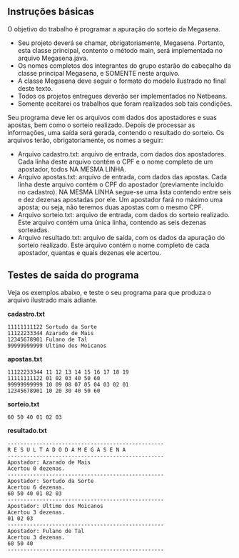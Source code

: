 ## Instruções básicas  ##
O objetivo do trabalho é programar a apuração do sorteio da Megasena.
* Seu projeto deverá se chamar, obrigatoriamente, Megasena. Portanto, esta classe principal, contento o
método main, será implementada no arquivo Megasena.java.
* Os nomes completos dos integrantes do grupo estarão do cabeçalho da classe principal Megasena, e
SOMENTE neste arquivo.
* A classe Megasena deve seguir o formato do modelo ilustrado no final deste texto.
* Todos os projetos entregues deverão ser implementados no Netbeans.
* Somente aceitarei os trabalhos que foram realizados sob tais condições.

Seu programa deve ler os arquivos com dados dos apostadores e suas apostas, bem como o sorteio
realizado. Depois de processar as informações, uma saída será gerada, contendo o resultado do sorteio. Os
arquivos terão, obrigatoriamente, os nomes a seguir:
* Arquivo cadastro.txt: arquivo de entrada, com dados dos apostadores.
Cada linha deste arquivo contém o CPF e o nome completo de um apostador, todos NA MESMA LINHA.
* Arquivo apostas.txt: arquivo de entrada, com dados das apostas.
Cada linha deste arquivo contém o CPF do apostador (previamente incluído no cadastro).
NA MESMA LINHA segue-se uma lista contendo entre seis e dez dezenas apostadas por ele. Um
apostador fará no máximo uma aposta; ou seja, não teremos duas apostas com o mesmo CPF.
* Arquivo sorteio.txt: arquivo de entrada, com dados do sorteio realizado.
Este arquivo contém uma única linha, contendo as seis dezenas sorteadas.
* Arquivo resultado.txt: arquivo de saída, com os dados da apuração do sorteio realizado.
Este arquivo contém o nome completo de cada apostador, quantas e quais dezenas ele acertou.

## Testes de saída do programa  ##
Veja os exemplos abaixo, e teste o seu programa para que produza o arquivo ilustrado mais adiante.

**cadastro.txt**
```
11111111122 Sortudo da Sorte
11122233344 Azarado de Mais
12345678901 Fulano de Tal
99999999999 Ultimo dos Moicanos
```

**apostas.txt**
```
11122233344 11 12 13 14 15 16 17 18 19
11111111122 01 02 03 40 50 60
99999999999 10 09 08 07 05 04 03 02 01
12345678901 10 20 30 40 50 60
```

**sorteio.txt**
```
60 50 40 01 02 03
```

**resultado.txt**
```
-------------------------------------------------
R E S U L T A D O D A M E G A S E N A
-------------------------------------------------
Apostador: Azarado de Mais
Acertou 0 dezenas.
-------------------------------------------------
Apostador: Sortudo da Sorte
Acertou 6 dezenas.
60 50 40 01 02 03
-------------------------------------------------
Apostador: Ultimo dos Moicanos
Acertou 3 dezenas.
01 02 03
-------------------------------------------------
Apostador: Fulano de Tal
Acertou 3 dezenas.
60 50 40
-------------------------------------------------
```
